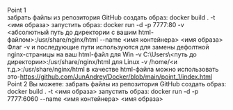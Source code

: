 Point 1<br/>
забрать файлы из репозитория GitHub
создать образ:
docker build . -t <имя образа>
запустить образ:
docker run -d -p 7777:80 -v <абсолютный путь до директории с вашим html-файлом>:/usr/share/nginx/html --name <имя контейнера> <имя образа>
Флаг -v и последующие пути используются для замены дефолтной nginx-страницы на ваш html-файл 
для Win -v C:\\Users\\<путь до директории>:/usr/share/nginx/html
для Linux -v /home/<и т.д.>:/usr/share/nginx/html
в качестве html-файла можно использовать это-https://github.com/JunAndrey/Docker/blob/main/point_1/index.html
Point 2
Вы можете:
забрать файлы из репозитория GitHub
создать образ:
docker build . -t <имя образа>
запустить образ:
docker run -d -p 7777:6060 --name <имя контейнера> <имя образа>
